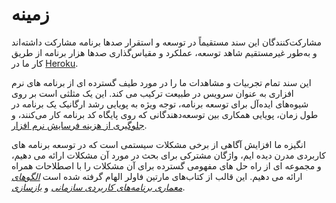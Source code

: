 زمینه
==========

مشارکت‌کنندگان این سند مستقیماً در توسعه و استقرار صدها برنامه مشارکت داشته‌اند و به‌طور غیرمستقیم شاهد توسعه، عملکرد و مقیاس‌گذاری صدها هزار برنامه از طریق کار ما در <a href="http://www. پلت فرم .heroku.com/" target="_blank">Heroku</a>.

این سند تمام تجربیات و مشاهدات ما را در مورد طیف گسترده ای از برنامه های نرم افزاری به عنوان سرویس در طبیعت ترکیب می کند. این یک مثلثی است بر روی شیوه‌های ایده‌آل برای توسعه برنامه، توجه ویژه به پویایی رشد ارگانیک یک برنامه در طول زمان، پویایی همکاری بین توسعه‌دهندگانی که روی پایگاه کد برنامه کار می‌کنند، و <a href="http://blog .heroku.com/archives/2011/6/28/the_new_heroku_4_erosion_resistance_explicit_contracts/" target="_blank">جلوگیری از هزینه فرسایش نرم افزار</a>.

انگیزه ما افزایش آگاهی از برخی مشکلات سیستمی است که در توسعه برنامه های کاربردی مدرن دیده ایم، واژگان مشترکی برای بحث در مورد آن مشکلات ارائه می دهیم، و مجموعه ای از راه حل های مفهومی گسترده برای آن مشکلات را با اصطلاحات همراه ارائه می دهیم. این قالب از کتاب‌های مارتین فاولر الهام گرفته شده است *<a href="https://books.google.com/books/about/Patterns_of_enterprise_application_archi.html?id=FyWZt5DdvFkC" target="_blank">الگوهای معماری برنامه‌های کاربردی سازمانی</a >* و *<a href="https://books.google.com/books/about/Refactoring.html?id=1MsETFPD3I0C" target="_blank">بازسازی</a>*.